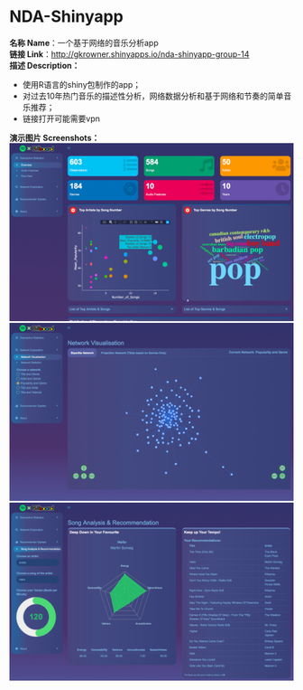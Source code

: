 # NDA-Shinyapp
**名称 Name**：一个基于网络的音乐分析app  
**链接 Link**：http://gkrowner.shinyapps.io/nda-shinyapp-group-14   
**描述 Description：**  
- 使用R语言的shiny包制作的app；  
- 对过去10年热门音乐的描述性分析，网络数据分析和基于网络和节奏的简单音乐推荐；   
- 链接打开可能需要vpn  

**演示图片 Screenshots：**  
![Screenshot Descriptive Analysis](https://github.com/gkrowner/NDA-Shinyapp/blob/master/Screenshots/Screen%20Shot%20NDA%20App%201.png)  
![Screenshot Network Analysis](https://github.com/gkrowner/NDA-Shinyapp/blob/master/Screenshots/Screen%20Shot%20NDA%20App%202.png)  
![Screenshot Music Recommendation](https://github.com/gkrowner/NDA-Shinyapp/blob/master/Screenshots/Screen%20Shot%20NDA%20App%203.png)  
